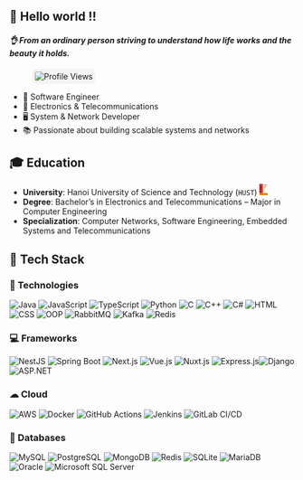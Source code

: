 ## 👋 Hello world !!

#### _👌 From an ordinary person striving to understand how life works and the beauty it holds._

<img src="https://komarev.com/ghpvc/?username=cmhehe176&style=flat-square&color=blue" alt="Profile Views"
style="border-radius: 8px; background-color: #f4f4f4; padding: 5px;  margin-left: 40px;">

- 🚀 Software Engineer
- 📡 Electronics & Telecommunications
- 🖥 System & Network Developer
- 📚 Passionate about building scalable systems and networks

## 🎓 Education

- **University**: Hanoi University of Science and Technology (`HUST`) <img src="images/image.png" alt="Profile Views" width="15" height="20">
- **Degree**: Bachelor’s in Electronics and Telecommunications – Major in Computer Engineering
- **Specialization**: Computer Networks, Software Engineering, Embedded Systems and Telecommunications

## 🔧 Tech Stack

### 🚀 Technologies

![Java](https://img.shields.io/badge/Java-%23ED8B00.svg?style=flat&logo=openjdk&logoColor=white) ![JavaScript](https://img.shields.io/badge/JavaScript-%23F7DF1E.svg?style=flat&logo=javascript&logoColor=black) ![TypeScript](https://img.shields.io/badge/TypeScript-%23007ACC.svg?style=flat&logo=typescript&logoColor=white) ![Python](https://img.shields.io/badge/Python-%233776AB.svg?style=flat&logo=python&logoColor=white) ![C](https://img.shields.io/badge/C-%2300599C.svg?style=flat&logo=c&logoColor=white) ![C++](https://img.shields.io/badge/C++-%2300599C.svg?style=flat&logo=c%2B%2B&logoColor=white) ![C#](https://img.shields.io/badge/C%23-%23239120.svg?style=flat&logo=c-sharp&logoColor=white) ![HTML](https://img.shields.io/badge/HTML-%23E34F26.svg?style=flat&logo=html5&logoColor=white) ![CSS](https://img.shields.io/badge/CSS-%231572B6.svg?style=flat&logo=css3&logoColor=white) ![OOP](https://img.shields.io/badge/OOP-%2300599C.svg?style=flat&logo=codeforces&logoColor=white) ![RabbitMQ](https://img.shields.io/badge/RabbitMQ-%23FF6600.svg?style=flat&logo=rabbitmq&logoColor=white) ![Kafka](https://img.shields.io/badge/Kafka-%23023131.svg?style=flat&logo=apachekafka&logoColor=white) ![Redis](https://img.shields.io/badge/Redis-%23DC382D.svg?style=flat&logo=redis&logoColor=white)

### 💻 Frameworks

![NestJS](https://img.shields.io/badge/NestJS-%23E0234E.svg?style=flat&logo=nestjs&logoColor=white) ![Spring Boot](https://img.shields.io/badge/Spring%20Boot-%236DB33F.svg?style=flat&logo=spring-boot&logoColor=white) ![Next.js](https://img.shields.io/badge/Next.js-%23000000.svg?style=flat&logo=nextdotjs&logoColor=white) ![Vue.js](https://img.shields.io/badge/Vue.js-%234FC08D.svg?style=flat&logo=vuedotjs&logoColor=white) ![Nuxt.js](https://img.shields.io/badge/Nuxt.js-%2300C58E.svg?style=flat&logo=nuxtdotjs&logoColor=white) ![Express.js](https://img.shields.io/badge/Express.js-%23404d59.svg?style=flat&logo=express&logoColor=white)![Django](https://img.shields.io/badge/Django-%23092E20.svg?style=flat&logo=django&logoColor=white) ![ASP.NET](https://img.shields.io/badge/ASP.NET-%230093D1.svg?style=flat&logo=dotnet&logoColor=white) 
### ☁ Cloud

![AWS](https://img.shields.io/badge/AWS-%23FF9900.svg?style=flat&logo=amazon-aws&logoColor=white) ![Docker](https://img.shields.io/badge/Docker-%230db7ed.svg?style=flat&logo=docker&logoColor=white) ![GitHub Actions](https://img.shields.io/badge/GitHub%20Actions-%232671E5.svg?style=flat&logo=githubactions&logoColor=white) ![Jenkins](https://img.shields.io/badge/Jenkins-%23D24939.svg?style=flat&logo=jenkins&logoColor=white) ![GitLab CI/CD](https://img.shields.io/badge/GitLab%20CI%2FCD-%23FC6D26.svg?style=flat&logo=gitlab&logoColor=white)

### 💾 Databases

![MySQL](https://img.shields.io/badge/MySQL-%234479A1.svg?style=flat&logo=mysql&logoColor=white) ![PostgreSQL](https://img.shields.io/badge/PostgreSQL-%23336791.svg?style=flat&logo=postgresql&logoColor=white) ![MongoDB](https://img.shields.io/badge/MongoDB-%2347A248.svg?style=flat&logo=mongodb&logoColor=white) ![Redis](https://img.shields.io/badge/Redis-%23DC382D.svg?style=flat&logo=redis&logoColor=white) ![SQLite](https://img.shields.io/badge/SQLite-%23003B57.svg?style=flat&logo=sqlite&logoColor=white) ![MariaDB](https://img.shields.io/badge/MariaDB-%23003545.svg?style=flat&logo=mariadb&logoColor=white) ![Oracle](https://img.shields.io/badge/Oracle-%23F80000.svg?style=flat&logo=oracle&logoColor=white) ![Microsoft SQL Server](https://img.shields.io/badge/SQL%20Server-%23CC2927.svg?style=flat&logo=microsoft-sql-server&logoColor=white)

<!-- ## 📊 GitHub Stats -->
<!-- ![GitHub Stats](https://github-readme-stats.vercel.app/api?username=cmhehe176&show_icons=true&theme=radical&count_private=true) -->

<!-- ![Top Langs](https://github-readme-stats.vercel.app/api/top-langs/?username=cmhehe176&layout=compact&theme=radical&count_private=true)   -->

<!-- ## 📫 Connect with me
[![LinkedIn](https://img.shields.io/badge/LinkedIn-%230077B5.svg?style=flat&logo=linkedin&logoColor=white)](https://linkedin.com/in/your-profile)
[![Portfolio](https://img.shields.io/badge/Portfolio-%2312100E.svg?style=flat&logo=vercel&logoColor=white)](https://your-portfolio.com)   -->

<!-- <img src="https://streak-stats.demolab.com/?user=cmhehe176" alt="Profile Views"
style="border-radius: 8px; background-color: #f4f4f4; padding: 5px;  margin: 0 0 0 20;"> -->
